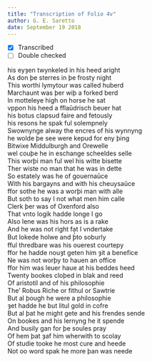 ```yaml
---
title: "Transcription of Folio 4v"
author: G. E. Saretto
date: September 19 2018
---
```


- [x] Transcribed
- [ ] Double checked

his eyȝen twynkeled in his heed aright  
As don þe sterres in þe frosty night  
This worthi lymytour was called huberd  
Marchaunt was þer wiþ a forked berd  
In motteleye high on horse he sat  
vppon his heed a fflaūdrisch beuer hat  
his botus clapsud faire and fetously  
his resons he spak ful solempnely  
Swownynge alway the encres of his wynnyng  
he wolde þe see were kepud for eny þing  
Bitwixe Middulburgh and Orewelle  
wel couþe he in eschange scheeldes selle  
This worþi man ful wel his witte bisette  
Ther wiste no man that he was in dette  
So estately was he of gouernaūce  
With his bargayns and with his cheuysaūce  
ffor sothe he was a worþi man with alle  
But soth to say I not what men him calle  
Clerk þer was of Oxenford also  
That vnto logik hadde longe I go  
Also lene was his hors as is a rake  
And he was not right fat I vndertake  
But lokede holwe and þ̔to soburly  
fful thredbare was his ouerest courtepy  
ffor he hadde nouȝt geten him ȝit a benefice  
Ne was not worþy to hauen an office  
ffor him was leuer haue at his beddes heed  
Twenty bookes cloþed in blak and reed  
Of aristotil and of his philosophie  
Theʼ Robus Riche or fithul or Sawtrie  
But al þough he were a philosophie  
ȝet hadde he but litul gold in cofre  
But al þat he might gete and his frendes sende  
On bookes and his lernyng he it spende  
And busily gan for þe soules pray  
Of hem þat ȝaf him wherwith to scolay  
Of studie tooke he most cure and heede  
Not oo word spak he more þan was neede  
